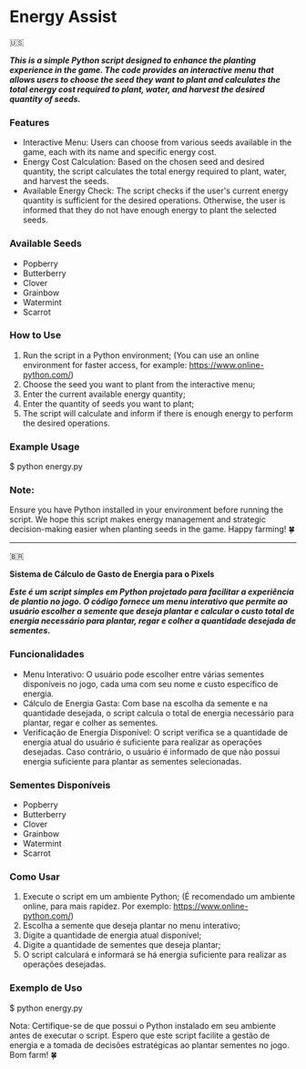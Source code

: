 # Energy Assist

🇺🇸

***This is a simple Python script designed to enhance the planting experience in the game. The code provides an interactive menu that allows users to choose the seed they want to plant and calculates the total energy cost required to plant, water, and harvest the desired quantity of seeds.***

### Features

- Interactive Menu: Users can choose from various seeds available in the game, each with its name and specific energy cost.
- Energy Cost Calculation: Based on the chosen seed and desired quantity, the script calculates the total energy required to plant, water, and harvest the seeds.
- Available Energy Check: The script checks if the user's current energy quantity is sufficient for the desired operations. Otherwise, the user is informed that they do not have enough energy to plant the selected seeds.

### Available Seeds

- Popberry
- Butterberry
- Clover
- Grainbow
- Watermint
- Scarrot

### How to Use

1. Run the script in a Python environment; (You can use an online environment for faster access, for example: https://www.online-python.com/)
2. Choose the seed you want to plant from the interactive menu;
3. Enter the current available energy quantity;
4. Enter the quantity of seeds you want to plant;
5. The script will calculate and inform if there is enough energy to perform the desired operations.

### Example Usage
$ python energy.py

### Note:
Ensure you have Python installed in your environment before running the script.
We hope this script makes energy management and strategic decision-making easier when planting seeds in the game. Happy farming! 🍀

________________________________________________________________

🇧🇷

**Sistema de Cálculo de Gasto de Energia para o Pixels**

***Este é um script simples em Python projetado para facilitar a experiência de plantio no jogo. O código fornece um menu interativo que permite ao usuário escolher a semente que deseja plantar e calcular o custo total de energia necessário para plantar, regar e colher a quantidade desejada de sementes.***

### Funcionalidades

- Menu Interativo: O usuário pode escolher entre várias sementes disponíveis no jogo, cada uma com seu nome e custo específico de energia.
- Cálculo de Energia Gasta: Com base na escolha da semente e na quantidade desejada, o script calcula o total de energia necessário para plantar, regar e colher as sementes.
- Verificação de Energia Disponível: O script verifica se a quantidade de energia atual do usuário é suficiente para realizar as operações desejadas. Caso contrário, o usuário é informado de que não possui energia suficiente para plantar as sementes selecionadas.

### Sementes Disponíveis

- Popberry
- Butterberry
- Clover
- Grainbow
- Watermint
- Scarrot

### Como Usar

1. Execute o script em um ambiente Python; (É recomendado um ambiente online, para mais rapidez. Por exemplo: https://www.online-python.com/)
2. Escolha a semente que deseja plantar no menu interativo;
3. Digite a quantidade de energia atual disponível;
4. Digite a quantidade de sementes que deseja plantar;
5. O script calculará e informará se há energia suficiente para realizar as operações desejadas.

### Exemplo de Uso

$ python energy.py

Nota:
Certifique-se de que possui o Python instalado em seu ambiente antes de executar o script.
Espero que este script facilite a gestão de energia e a tomada de decisões estratégicas ao plantar sementes no jogo. Bom farm! 🍀
